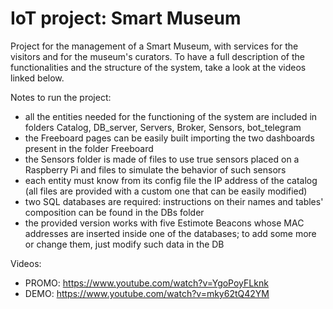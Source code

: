# IoT project: Smart Museum

Project for the management of a Smart Museum, with services for the visitors and for the museum's curators.
To have a full description of the functionalities and the structure of the system, take a look at the videos linked below.

Notes to run the project:
- all the entities needed for the functioning of the system are included in folders Catalog, DB_server, Servers, Broker, Sensors, bot_telegram
- the Freeboard pages can be easily built importing the two dashboards present in the folder Freeboard
- the Sensors folder is made of files to use true sensors placed on a Raspberry Pi and files to simulate the behavior of such sensors
- each entity must know from its config file the IP address of the catalog (all files are provided with a custom one that can be easily modified)
- two SQL databases are required: instructions on their names and tables' composition can be found in the DBs folder
- the provided version works with five Estimote Beacons whose MAC addresses are inserted inside one of the databases; to add some more or change them, just modify such data in the DB

Videos:
- PROMO: https://www.youtube.com/watch?v=YgoPoyFLknk
- DEMO: https://www.youtube.com/watch?v=mky62tQ42YM 
